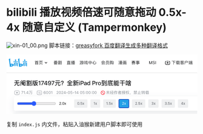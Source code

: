 # bilibili 播放视频倍速可随意拖动 0.5x-4x 随意自定义 (Tampermonkey)

![xin-01_00.png](https://www.tampermonkey.net/favicon.ico)
脚本链接：[greasyfork 百度翻译生成多种翻译格式](https://greasyfork.org/zh-CN/scripts/460003-%E7%99%BE%E5%BA%A6%E7%BF%BB%E8%AF%91%E7%94%9F%E6%88%90%E5%A4%9A%E7%A7%8D%E7%BF%BB%E8%AF%91%E6%A0%BC%E5%BC%8F)

![xin-01_00.png](showimg.png)

复制 `index.js` 内文件，粘贴入油猴新建用户脚本即可使用
